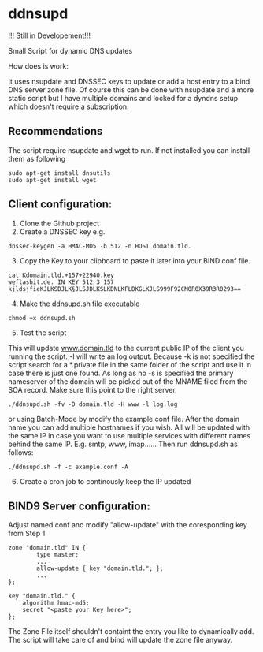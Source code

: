 # ddnsupd
!!! Still in Developement!!!

Small Script for dynamic DNS updates

How does is work:

It uses nsupdate and DNSSEC keys to update or add a host entry to a bind DNS server zone file. Of course this can be done with nsupdate and a more static script but I have multiple domains and locked for a dyndns setup which doesn't require a subscription.

## Recommendations
The script require nsupdate and wget to run. If not installed you can install them as following

```
sudo apt-get install dnsutils
sudo apt-get install wget
```

## Client configuration:

1. Clone the Github project
2. Create a DNSSEC key e.g. 

```
dnssec-keygen -a HMAC-MD5 -b 512 -n HOST domain.tld.
```

3. Copy the Key to your clipboard to paste it later into your BIND conf file.

```
cat Kdomain.tld.+157+22940.key 
weflashit.de. IN KEY 512 3 157 kjldsjfieKJLKSDJLK§JLSJDLKSLKDNLKFLDKGLKJLS999F92CM0R0X39R3R0293==
```
4. Make the ddnsupd.sh file executable

```
chmod +x ddnsupd.sh
```

5. Test the script

This will update www.domain.tld to the current public IP of the client you running the script. -l will write an log output. Because -k <key> is not specified the script search for a *.private file in the same folder of the script and use it in case there is just one found. As long as no -s <server> is specified the primary nameserver of the domain will be picked out of the MNAME filed from the SOA record. Make sure this point to the right server. 
```
./ddnsupd.sh -fv -D domain.tld -H www -l log.log
```
or using Batch-Mode by modify the example.conf file. After the domain name you can add multiple hostnames if you wish. All will be updated with the same IP in case you want to use multiple services with different names behind the same IP. E.g. smtp, www, imap......
Then run ddnsupd.sh as follows:
```
./ddnsupd.sh -f -c example.conf -A
```

6. Create a cron job to continously keep the IP updated

## BIND9 Server configuration:

Adjust named.conf and modify "allow-update" with the coresponding key from Step 1
```
zone "domain.tld" IN {
        type master;
        ...
        allow-update { key "domain.tld."; };
        ...
};

key "domain.tld." {
	algorithm hmac-md5;
	secret "<paste your Key here>";
};
```

The Zone File itself shouldn't containt the entry you like to dynamically add. The script will take care of and bind will update the zone file anyway. 
